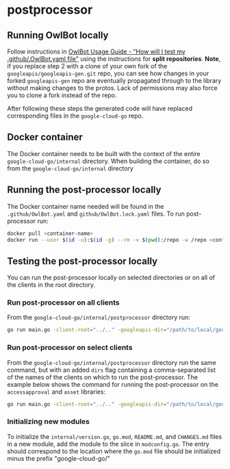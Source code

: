 # postprocessor

## Running OwlBot locally

Follow instructions in [OwlBot Usage Guide - "How will I test my .github/.OwlBot.yaml file"](https://g3doc.corp.google.com/company/teams/cloud-client-libraries/team/automation/docs/owlbot-usage-guide.md?cl=head#how-will-i-test-my-githubowlbotyaml-file) using the instructions for
**split repositories**.
**Note**, if you replace step 2 with a clone of your own fork of the
`googleapis/googleapis-gen.git` repo, you can see how changes in your forked
`googleapis-gen` repo are eventually propagated through to the library without
making changes to the protos. Lack of permissions may also force you to clone a
fork instead of the repo.

After following these steps the generated code will have replaced corresponding
files in the `google-cloud-go` repo.

## Docker container

The Docker container needs to be built with the context of the entire
`google-cloud-go/internal` directory. When building the container, do so from
the `google-cloud-go/internal` directory

## Running the post-processor locally

The Docker container name needed will be found in the `.github/OwlBot.yaml` and
`github/OwlBot.lock.yaml` files.
To run post-processor run:

```bash
docker pull <container-name>
docker run --user $(id -u):$(id -g) --rm -v $(pwd):/repo -w /repo <container-name>
```

## Testing the post-processor locally

You can run the post-processor locally on selected directories or on all of the
clients in the root directory.

### Run post-processor on all clients

From the `google-cloud-go/internal/postprocessor` directory run: 
```bash
go run main.go -client-root="../.." -googleapis-dir="/path/to/local/googleapis"
```

### Run post-processor on select clients

From the `google-cloud-go/internal/postprocessor` directory run the same command, but with an added `dirs` flag containing a comma-separated list of the names of the clients on which to run the post-processor. The example below shows the command for running the post-processor on the `accessapproval` and `asset` libraries:
```bash
go run main.go -client-root="../.." -googleapis-dir="/path/to/local/googleapis" -dirs="accessapproval,asset"
```

### Initializing new modules
To initialize the `internal/version.go`, `go.mod`, `README.md`, and `CHANGES.md` files in a new module, add the module to the slice in `modconfig.go`. The entry should correspond to the location where the `go.mod` file should be initialized minus the prefix "google-cloud-go/"
